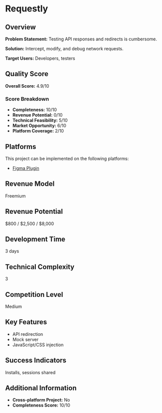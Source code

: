 # Requestly

## Overview
**Problem Statement:** Testing API responses and redirects is cumbersome.

**Solution:** Intercept, modify, and debug network requests.

**Target Users:** Developers, testers

## Quality Score
**Overall Score:** 4.9/10

### Score Breakdown
- **Completeness:** 10/10
- **Revenue Potential:** 0/10
- **Technical Feasibility:** 5/10
- **Market Opportunity:** 6/10
- **Platform Coverage:** 2/10

## Platforms
This project can be implemented on the following platforms:
- [Figma Plugin](./platforms/figma-plugin/)

## Revenue Model
Freemium

## Revenue Potential
$800 / $2,500 / $8,000

## Development Time
3 days

## Technical Complexity
3

## Competition Level
Medium

## Key Features
- API redirection
- Mock server
- JavaScript/CSS injection

## Success Indicators
Installs, sessions shared

## Additional Information
- **Cross-platform Project:** No
- **Completeness Score:** 10/10

